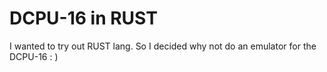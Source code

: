 # DCPU-16 in RUST

I wanted to try out RUST lang. So I decided why not do an emulator for the DCPU-16 : )
